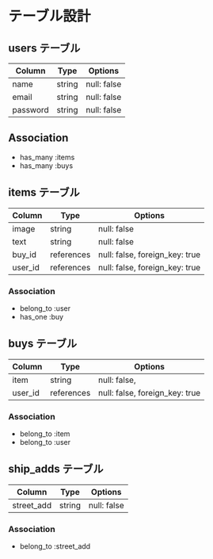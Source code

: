  # テーブル設計

## users テーブル

| Column   | Type   | Options     |
| -------- | ------ | ----------- |
| name     | string | null: false |
| email    | string | null: false |
| password | string | null: false |

##  Association

- has_many :items
- has_many :buys

## items テーブル

| Column  | Type       | Options                        |
| ------  | ---------- | -----------------------------  |
| image   | string     | null: false                    |
| text    | string     | null: false                    |
| buy_id  | references | null: false, foreign_key: true |
| user_id | references | null: false, foreign_key: true |

### Association

- belong_to :user
- has_one   :buy

## buys テーブル

| Column    | Type       | Options                        |
| --------- | ---------- | ------------------------------ |
| item      | string     | null: false,                   |
| user_id   | references | null: false, foreign_key: true |

### Association
- belong_to :item
- belong_to :user

## ship_adds テーブル

| Column     | Type       | Options                        |
| ---------- | ---------- | ------------------------------ |
| street_add | string     | null: false                    |

### Association

- belong_to :street_add
